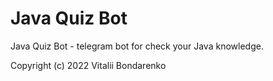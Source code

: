 # Java Quiz Bot 
Java Quiz Bot - telegram bot for check your Java knowledge.

Copyright (c) 2022 Vitalii Bondarenko